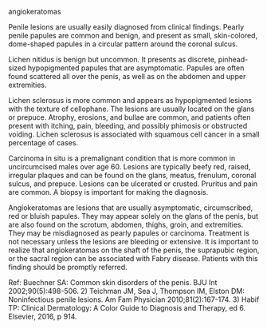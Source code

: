 angiokeratomas

Penile lesions are usually easily diagnosed from clinical findings. Pearly penile papules are common and benign, and present as small, skin-colored, dome-shaped papules in a circular pattern around the coronal sulcus.

Lichen nitidus is benign but uncommon. It presents as discrete, pinhead-sized hypopigmented papules that are asymptomatic. Papules are often found scattered all over the penis, as well as on the abdomen and upper extremities.

Lichen sclerosus is more common and appears as hypopigmented lesions with the texture of cellophane. The lesions are usually located on the glans or prepuce. Atrophy, erosions, and bullae are common, and patients often present with itching, pain, bleeding, and possibly phimosis or obstructed voiding. Lichen sclerosus is associated with squamous cell cancer in a small percentage of cases.

Carcinoma in situ is a premalignant condition that is more common in uncircumcised males over age 60. Lesions are typically beefy red, raised, irregular plaques and can be found on the glans, meatus, frenulum, coronal sulcus, and prepuce. Lesions can be ulcerated or crusted. Pruritus and pain are common. A biopsy is important for making the diagnosis.

Angiokeratomas are lesions that are usually asymptomatic, circumscribed, red or bluish papules. They may appear solely on the glans of the penis, but are also found on the scrotum, abdomen, thighs, groin, and extremities. They may be misdiagnosed as pearly papules or carcinoma. Treatment is not necessary unless the lesions are bleeding or extensive. It is important to realize that angiokeratomas on the shaft of the penis, the suprapubic region, or the sacral region can be associated with Fabry disease. Patients with this finding should be promptly referred.

Ref: Buechner SA: Common skin disorders of the penis. BJU Int 2002;90(5):498-506.  2) Teichman JM, Sea J, Thompson IM, Elston DM: Noninfectious penile lesions. Am Fam Physician 2010;81(2):167-174.  3) Habif TP: Clinical Dermatology: A Color Guide to Diagnosis and Therapy, ed 6. Elsevier, 2016, p 914.